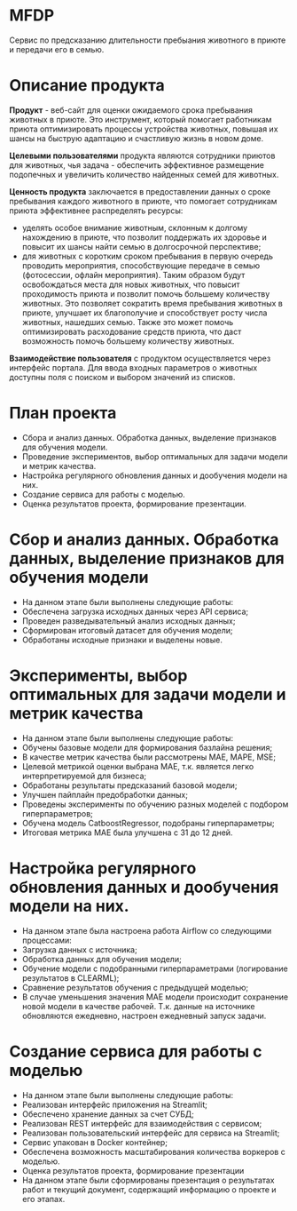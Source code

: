 # MFDP

Сервис по предсказанию длительности пребыания животного в приюте и передачи его в семью.

# Описание продукта

**Продукт** - веб-сайт для оценки ожидаемого срока пребывания животных в приюте. Это инструмент, который помогает работникам приюта оптимизировать процессы устройства животных, повышая их шансы на быструю адаптацию и счастливую жизнь в новом доме.

**Целевыми пользователями** продукта являются сотрудники приютов для животных, чья задача - обеспечить эффективное размещение подопечных и увеличить количество найденных семей для животных.

**Ценность продукта** заключается в предоставлении данных о сроке пребывания каждого животного в приюте, что помогает сотрудникам приюта эффективнее распределять ресурсы:
- уделять особое внимание животным, склонным к долгому нахождению в приюте, что позволит поддержать их здоровье и повысит их шансы найти семью в долгосрочной перспективе;
- для животных с коротким сроком пребывания в первую очередь проводить мероприятия, способствующие передаче в семью (фотосессии, офлайн мероприятия). Таким образом будут освобождаться места для новых животных, что повысит проходимость приюта и позволит помочь большему количеству животных.
Это позволяет сократить время пребывания животных в приюте, улучшает их благополучие и способствует росту числа животных, нашедших семью. Также это может помочь оптимизировать расходование средств приюта, что даст возможность помочь большему количеству животных.

**Взаимодействие пользователя** с продуктом осуществляется через интерфейс портала. Для ввода входных параметров о животных доступны поля с поиском и выбором значений из списков.

# План проекта

- Сбора и анализ данных. Обработка данных, выделение признаков для обучения модели. 
- Проведение экспериментов, выбор оптимальных для задачи модели и метрик качества. 
- Настройка регулярного обновления данных и дообучения модели на них.
- Создание сервиса для работы с моделью.
- Оценка результатов проекта, формирование презентации.

# Сбор и анализ данных. Обработка данных, выделение признаков для обучения модели
- На данном этапе были выполнены следующие работы:
- Обеспечена загрузка исходных данных через API сервиса;
- Проведен разведывательный анализ исходных данных;
- Сформирован итоговый датасет для обучения модели;
- Обработаны исходные признаки и выделены новые.

# Эксперименты, выбор оптимальных для задачи модели и метрик качества
- На данном этапе были выполнены следующие работы:
- Обучены базовые модели для формирования базлайна решения;
- В качестве метрик качества были рассмотрены MAE, MAPE, MSE;
- Целевой метрикой оценки выбрана MAE, т.к. является легко интерпретируемой для бизнеса;
- Обработаны результаты предсказаний базовой модели;
- Улучшен пайплайн предобработки данных;
- Проведены эксперименты по обучению разных моделей с подбором гиперпараметров;
- Обучена модель CatboostRegressor, подобраны гиперпараметры;
- Итоговая метрика MAE была улучшена с 31 до 12 дней.

# Настройка регулярного обновления данных и дообучения модели на них.
- На данном этапе была настроена работа Airflow со следующими процессами:
- Загрузка данных с источника;
- Обработка данных для обучения модели;
- Обучение модели с подобранными гиперпараметрами (логирование результатов в CLEARML);
- Сравнение результатов обучения с предыдущей моделью;
- В случае уменьшения значения MAE модели происходит сохранение новой модели в качестве рабочей.
Т.к. данные на источнике обновляются ежедневно, настроен ежедневный запуск задачи.

# Создание сервиса для работы с моделью
- На данном этапе были выполнены следующие работы:
- Реализован интерфейс приложения на Streamlit;
- Обеспечено хранение данных за счет СУБД;
- Реализован REST интерфейс для взаимодействия с сервисом;
- Реализован пользовательский интерфейс для сервиса на Streamlit;
- Сервис упакован в Docker контейнер;
- Обеспечена возможность масштабирования количества воркеров с моделью.
- Оценка результатов проекта, формирование презентации
- На данном этапе были сформированы презентация о результатах работ и текущий документ, содержащий информацию о проекте и его этапах.

